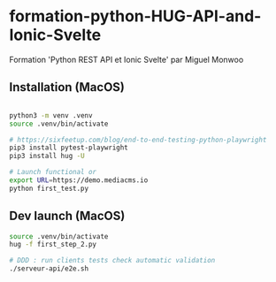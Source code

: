 # formation-python-HUG-API-and-Ionic-Svelte
Formation 'Python REST API et Ionic Svelte'  par Miguel Monwoo

## Installation (MacOS)

```bash

python3 -m venv .venv
source .venv/bin/activate

# https://sixfeetup.com/blog/end-to-end-testing-python-playwright
pip3 install pytest-playwright
pip3 install hug -U

# Launch functional or
export URL=https://demo.mediacms.io
python first_test.py

```
## Dev launch (MacOS)

```bash
source .venv/bin/activate
hug -f first_step_2.py

# DDD : run clients tests check automatic validation
./serveur-api/e2e.sh

```

